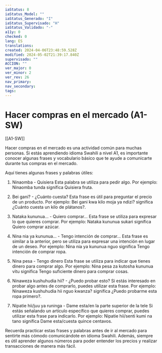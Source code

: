 ```yaml
---
iaStatus: 8
iaStatus_Model: ""
iaStatus_Generado: "I"
iaStatus_Supervisado: "H"
iaStatus_Validado: "-"
a11y: 0
checked: 0
lang: ES
translations: 
created: 2024-04-06T23:48:59.528Z
modified: 2024-05-02T21:39:17.840Z
supervisado: ""
ACCION: ""
ver_major: 0
ver_minor: 2
ver_rev: 26
nav_primary: 
nav_secondary: 
tags:
---
```

# Hacer compras en el mercado (A1-SW)

[[A1-SW]]

Hacer compras en el mercado es una actividad común para muchas personas. Si estás aprendiendo idioma Swahili a nivel A1, es importante conocer algunas frases y vocabulario básico que te ayude a comunicarte durante tus compras en el mercado.

Aquí tienes algunas frases y palabras útiles:

1. Ninaomba - Quisiera
   Esta palabra se utiliza para pedir algo. Por ejemplo: Ninaomba tunda significa Quisiera fruta.

2. Bei gani? - ¿Cuánto cuesta?
   Esta frase es útil para preguntar el precio de un producto. Por ejemplo: Bei gani kwa kilo moja ya ndizi? significa ¿Cuánto cuesta un kilo de plátanos?.

3. Nataka kununua... - Quiero comprar...
   Esta frase se utiliza para expresar lo que quieres comprar. Por ejemplo: Nataka kununua sukari significa Quiero comprar azúcar.

4. Nina nia ya kununua... - Tengo intención de comprar...
   Esta frase es similar a la anterior, pero se utiliza para expresar una intención en lugar de un deseo. Por ejemplo: Nina nia ya kununua nguo significa Tengo intención de comprar ropa.

5. Nina pesa - Tengo dinero
   Esta frase se utiliza para indicar que tienes dinero para comprar algo. Por ejemplo: Nina pesa za kutosha kununua vitu significa Tengo suficiente dinero para comprar cosas.

6. Ninaweza kushuhudia hii? - ¿Puedo probar esto?
   Si estás interesado en probar algo antes de comprarlo, puedes utilizar esta frase. Por ejemplo: Ninaweza kushuhudia hii nguo kwanza? significa ¿Puedo probarme esta ropa primero?.

7. Nipatie hii/juu ya runinga - Dame esta/en la parte superior de la tele
   Si estás señalando un artículo específico que quieres comprar, puedes utilizar esta frase para indicarlo. Por ejemplo: Nipatie hii/senti kumi na tano significa Dame esta/cuesta quince centavos.

Recuerda practicar estas frases y palabras antes de ir al mercado para sentirte más cómodo comunicándote en idioma Swahili. Además, siempre es útil aprender algunos números para poder entender los precios y realizar transacciones de manera más fácil.
